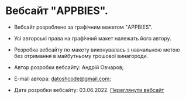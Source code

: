 # Вебсайт "APPBIES".
- Вебсайт розроблено за графічним макетом "APPBIES".
- Усі авторські права на графічний макет належать його автору.
- Розробка вебсайту по макету виконувалась з навчальною метою без
отримання в майбутньому грошової винагороди. 

- Автор розробки вебсайту: Андрій Овчаров;
- E-mail автора: datoshcode@gmail.com;
- Дата розробки вебсайту: 03.06.2022.
[Переглянути вебсайт](https://datoshcode.github.io/presentation_appbies/)
